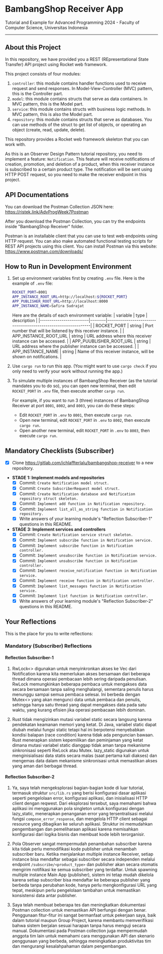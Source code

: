 # BambangShop Receiver App
Tutorial and Example for Advanced Programming 2024 - Faculty of Computer Science, Universitas Indonesia

---

## About this Project
In this repository, we have provided you a REST (REpresentational State Transfer) API project using Rocket web framework.

This project consists of four modules:
1.  `controller`: this module contains handler functions used to receive request and send responses.
    In Model-View-Controller (MVC) pattern, this is the Controller part.
2.  `model`: this module contains structs that serve as data containers.
    In MVC pattern, this is the Model part.
3.  `service`: this module contains structs with business logic methods.
    In MVC pattern, this is also the Model part.
4.  `repository`: this module contains structs that serve as databases.
    You can use methods of the struct to get list of objects, or operating an object (create, read, update, delete).

This repository provides a Rocket web framework skeleton that you can work with.

As this is an Observer Design Pattern tutorial repository, you need to implement a feature: `Notification`.
This feature will receive notifications of creation, promotion, and deletion of a product, when this receiver instance is subscribed to a certain product type.
The notification will be sent using HTTP POST request, so you need to make the receiver endpoint in this project.

## API Documentations

You can download the Postman Collection JSON here: https://ristek.link/AdvProgWeek7Postman

After you download the Postman Collection, you can try the endpoints inside "BambangShop Receiver" folder.

Postman is an installable client that you can use to test web endpoints using HTTP request.
You can also make automated functional testing scripts for REST API projects using this client.
You can install Postman via this website: https://www.postman.com/downloads/

## How to Run in Development Environment
1.  Set up environment variables first by creating `.env` file.
    Here is the example of `.env` file:
    ```bash
    ROCKET_PORT=8001
    APP_INSTANCE_ROOT_URL=http://localhost:${ROCKET_PORT}
    APP_PUBLISHER_ROOT_URL=http://localhost:8000
    APP_INSTANCE_NAME=Safira Sudrajat
    ```
    Here are the details of each environment variable:
    | variable                | type   | description                                                     |
    |-------------------------|--------|-----------------------------------------------------------------|
    | ROCKET_PORT             | string | Port number that will be listened by this receiver instance.    |
    | APP_INSTANCE_ROOT_URL   | string | URL address where this receiver instance can be accessed.       |
    | APP_PUUBLISHER_ROOT_URL | string | URL address where the publisher instance can be accessed.       |
    | APP_INSTANCE_NAME       | string | Name of this receiver instance, will be shown on notifications. |
2.  Use `cargo run` to run this app.
    (You might want to use `cargo check` if you only need to verify your work without running the app.)
3.  To simulate multiple instances of BambangShop Receiver (as the tutorial mandates you to do so),
    you can open new terminal, then edit `ROCKET_PORT` in `.env` file, then execute another `cargo run`.

    For example, if you want to run 3 (three) instances of BambangShop Receiver at port `8001`, `8002`, and `8003`, you can do these steps:
    -   Edit `ROCKET_PORT` in `.env` to `8001`, then execute `cargo run`.
    -   Open new terminal, edit `ROCKET_PORT` in `.env` to `8002`, then execute `cargo run`.
    -   Open another new terminal, edit `ROCKET_PORT` in `.env` to `8003`, then execute `cargo run`.

## Mandatory Checklists (Subscriber)
-   [X] Clone https://gitlab.com/ichlaffterlalu/bambangshop-receiver to a new repository.
-   **STAGE 1: Implement models and repositories**
    -   [X] Commit: `Create Notification model struct.`
    -   [X] Commit: `Create SubscriberRequest model struct.`
    -   [X] Commit: `Create Notification database and Notification repository struct skeleton.`
    -   [X] Commit: `Implement add function in Notification repository.`
    -   [X] Commit: `Implement list_all_as_string function in Notification repository.`
    -   [X] Write answers of your learning module's "Reflection Subscriber-1" questions in this README.
-   **STAGE 3: Implement services and controllers**
    -   [X] Commit: `Create Notification service struct skeleton.`
    -   [X] Commit: `Implement subscribe function in Notification service.`
    -   [X] Commit: `Implement subscribe function in Notification controller.`
    -   [X] Commit: `Implement unsubscribe function in Notification service.`
    -   [X] Commit: `Implement unsubscribe function in Notification controller.`
    -   [X] Commit: `Implement receive_notification function in Notification service.`
    -   [X] Commit: `Implement receive function in Notification controller.`
    -   [X] Commit: `Implement list_messages function in Notification service.`
    -   [X] Commit: `Implement list function in Notification controller.`
    -   [X] Write answers of your learning module's "Reflection Subscriber-2" questions in this README.

## Your Reflections
This is the place for you to write reflections:

### Mandatory (Subscriber) Reflections

#### Reflection Subscriber-1

1. RwLock<> digunakan untuk menyinkronkan akses ke Vec dari Notification karena kita memerlukan akses bersamaan dari beberapa thread dimana operasi pembacaan lebih sering daripada penulisan. RwLock memungkinkan beberapa pembaca untuk mengakses data secara bersamaan tanpa saling menghalangi, sementara penulis harus menunggu sampai semua pembaca selesai. Ini berbeda dengan Mutex<> yang akan mengunci data untuk pembaca dan penulis, sehingga hanya satu thread yang dapat mengakses data pada satu waktu, yang kurang efisien jika operasi pembacaan lebih dominan.

2. Rust tidak mengizinkan mutasi variabel static secara langsung karena pendekatan keamanan memori yang ketat. Di Java, variabel static dapat diubah melalui fungsi static tetapi hal ini berpotensi menyebabkan kondisi balapan (race condition) karena tidak ada penguncian bawaan. Rust menerapkan sistem kepemilikan dan peminjaman yang ketat dimana mutasi variabel static dianggap tidak aman tanpa mekanisme sinkronisasi seperti RwLock atau Mutex. lazy_static digunakan untuk menginisialisasi data statis secara malas (saat pertama kali diakses) dan mengemas data dalam mekanisme sinkronisasi untuk memastikan akses yang aman dari berbagai thread.

#### Reflection Subscriber-2

1. Ya, saya telah mengeksplorasi bagian-bagian kode di luar tutorial, termasuk struktur `src/lib.rs` yang berisi konfigurasi dasar aplikasi seperti pengelolaan error, konfigurasi aplikasi, dan inisialisasi HTTP client dengan reqwest. Dari eksplorasi tersebut, saya memahami bahwa aplikasi ini menggunakan pola singleton untuk konfigurasi dengan lazy_static, menerapkan penanganan error yang tersentralisasi melalui fungsi `compose_error_response`, dan mengelola HTTP client sebagai resource yang dibagikan ke seluruh aplikasi. Struktur ini memudahkan pengembangan dan pemeliharaan aplikasi karena memisahkan konfigurasi dari logika bisnis dan membuat kode lebih terorganisir.

2. Pola Observer sangat mempermudah penambahan subscriber karena kita tidak perlu memodifikasi kode publisher untuk menambah subscriber baru. Ketika menjalankan multiple instance Receiver, setiap instance bisa mendaftar sebagai subscriber secara independen melalui endpoint `/subscribe/<product_type>` dan publisher akan secara otomatis mengirim notifikasi ke semua subscriber yang terdaftar. Untuk spawning multiple instance Main App (publisher), sistem ini tetap mudah dikelola karena setiap subscriber bisa mendaftar ke beberapa publisher yang berbeda tanpa perubahan kode, hanya perlu mengkonfigurasi URL yang tepat, meskipun perlu pengelolaan tambahan untuk memastikan konsistensi data antar publisher.

3. Saya telah membuat beberapa tes dan meningkatkan dokumentasi Postman collection untuk memastikan API berfungsi dengan benar. Penggunaan fitur-fitur ini sangat bermanfaat untuk pekerjaan saya, baik dalam tutorial maupun Group Project, karena membantu memverifikasi bahwa sistem berjalan sesuai harapan tanpa harus menguji secara manual. Dokumentasi pada Postman collection juga mempermudah anggota tim lain untuk memahami cara menggunakan API dan skenario penggunaan yang berbeda, sehingga meningkatkan produktivitas tim dan mengurangi kesalahpahaman dalam pengembangan.